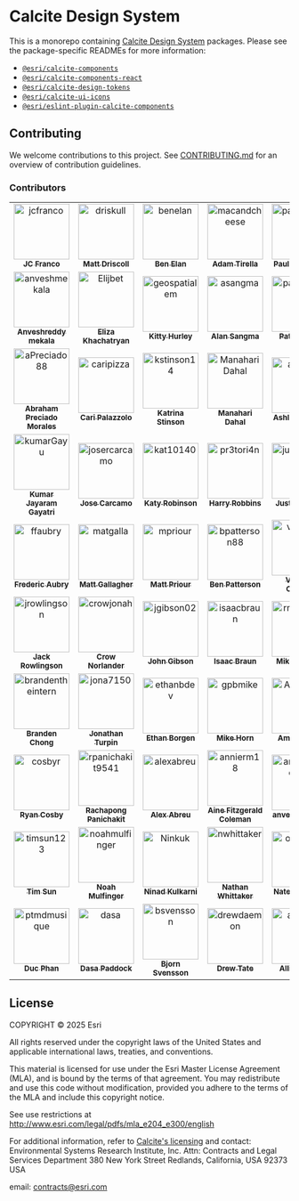 # Calcite Design System

This is a monorepo containing [Calcite Design System](https://developers.arcgis.com/calcite-design-system/) packages. Please see the package-specific READMEs for more information:

- [`@esri/calcite-components`](./packages/calcite-components/README.md)
- [`@esri/calcite-components-react`](./packages/calcite-components-react/README.md)
- [`@esri/calcite-design-tokens`](./packages/calcite-design-tokens/README.md)
- [`@esri/calcite-ui-icons`](./packages/calcite-ui-icons/README.md)
- [`@esri/eslint-plugin-calcite-components`](./packages/eslint-plugin-calcite-components/README.md)

## Contributing

We welcome contributions to this project. See [CONTRIBUTING.md](./CONTRIBUTING.md) for an overview of contribution guidelines.

### Contributors

<!-- readme: contributors,calcite-admin/- -start -->
<table>
<tbody>
<tr>
  <td align="center">
    <a href="https://github.com/jcfranco">
      <img src="https://avatars.githubusercontent.com/u/197440?v=4" width="100;" alt="jcfranco"/>
      <br />
      <sub><b>JC Franco</b></sub>
    </a>
  </td>
  <td align="center">
    <a href="https://github.com/driskull">
      <img src="https://avatars.githubusercontent.com/u/1231455?v=4" width="100;" alt="driskull"/>
      <br />
      <sub><b>Matt Driscoll</b></sub>
    </a>
  </td>
  <td align="center">
    <a href="https://github.com/benelan">
      <img src="https://avatars.githubusercontent.com/u/10986395?v=4" width="100;" alt="benelan"/>
      <br />
      <sub><b>Ben Elan</b></sub>
    </a>
  </td>
  <td align="center">
    <a href="https://github.com/macandcheese">
      <img src="https://avatars.githubusercontent.com/u/4733155?v=4" width="100;" alt="macandcheese"/>
      <br />
      <sub><b>Adam Tirella</b></sub>
    </a>
  </td>
  <td align="center">
    <a href="https://github.com/paulcpederson">
      <img src="https://avatars.githubusercontent.com/u/1031758?v=4" width="100;" alt="paulcpederson"/>
      <br />
      <sub><b>Paul Pederson</b></sub>
    </a>
  </td>
  <td align="center">
    <a href="https://github.com/eriklharper">
      <img src="https://avatars.githubusercontent.com/u/821864?v=4" width="100;" alt="eriklharper"/>
      <br />
      <sub><b>Erik Harper</b></sub>
    </a>
  </td>
</tr>
<tr>
  <td align="center">
    <a href="https://github.com/anveshmekala">
      <img src="https://avatars.githubusercontent.com/u/88453586?v=4" width="100;" alt="anveshmekala"/>
      <br />
      <sub><b>Anveshreddy mekala</b></sub>
    </a>
  </td>
  <td align="center">
    <a href="https://github.com/Elijbet">
      <img src="https://avatars.githubusercontent.com/u/19231036?v=4" width="100;" alt="Elijbet"/>
      <br />
      <sub><b>Eliza Khachatryan</b></sub>
    </a>
  </td>
  <td align="center">
    <a href="https://github.com/geospatialem">
      <img src="https://avatars.githubusercontent.com/u/5023024?v=4" width="100;" alt="geospatialem"/>
      <br />
      <sub><b>Kitty Hurley</b></sub>
    </a>
  </td>
  <td align="center">
    <a href="https://github.com/asangma">
      <img src="https://avatars.githubusercontent.com/u/12503298?v=4" width="100;" alt="asangma"/>
      <br />
      <sub><b>Alan Sangma</b></sub>
    </a>
  </td>
  <td align="center">
    <a href="https://github.com/patrickarlt">
      <img src="https://avatars.githubusercontent.com/u/378557?v=4" width="100;" alt="patrickarlt"/>
      <br />
      <sub><b>Patrick Arlt</b></sub>
    </a>
  </td>
  <td align="center">
    <a href="https://github.com/alisonailea">
      <img src="https://avatars.githubusercontent.com/u/3362490?v=4" width="100;" alt="alisonailea"/>
      <br />
      <sub><b>Ali Stump</b></sub>
    </a>
  </td>
</tr>
<tr>
  <td align="center">
    <a href="https://github.com/aPreciado88">
      <img src="https://avatars.githubusercontent.com/u/165730205?v=4" width="100;" alt="aPreciado88"/>
      <br />
      <sub><b>Abraham Preciado Morales</b></sub>
    </a>
  </td>
  <td align="center">
    <a href="https://github.com/caripizza">
      <img src="https://avatars.githubusercontent.com/u/42423180?v=4" width="100;" alt="caripizza"/>
      <br />
      <sub><b>Cari Palazzolo</b></sub>
    </a>
  </td>
  <td align="center">
    <a href="https://github.com/kstinson14">
      <img src="https://avatars.githubusercontent.com/u/17748358?v=4" width="100;" alt="kstinson14"/>
      <br />
      <sub><b>Katrina Stinson</b></sub>
    </a>
  </td>
  <td align="center">
    <a href="https://github.com/ManahariDahal">
      <img src="https://avatars.githubusercontent.com/u/23712621?v=4" width="100;" alt="ManahariDahal"/>
      <br />
      <sub><b>Manahari Dahal</b></sub>
    </a>
  </td>
  <td align="center">
    <a href="https://github.com/arowles">
      <img src="https://avatars.githubusercontent.com/u/157734991?v=4" width="100;" alt="arowles"/>
      <br />
      <sub><b>Ashley Rowles</b></sub>
    </a>
  </td>
  <td align="center">
    <a href="https://github.com/DitwanP">
      <img src="https://avatars.githubusercontent.com/u/60022782?v=4" width="100;" alt="DitwanP"/>
      <br />
      <sub><b>Ditwan Price</b></sub>
    </a>
  </td>
</tr>
<tr>
  <td align="center">
    <a href="https://github.com/kumarGayu">
      <img src="https://avatars.githubusercontent.com/u/9862218?v=4" width="100;" alt="kumarGayu"/>
      <br />
      <sub><b>Kumar Jayaram Gayatri</b></sub>
    </a>
  </td>
  <td align="center">
    <a href="https://github.com/josercarcamo">
      <img src="https://avatars.githubusercontent.com/u/138070439?v=4" width="100;" alt="josercarcamo"/>
      <br />
      <sub><b>Jose Carcamo</b></sub>
    </a>
  </td>
  <td align="center">
    <a href="https://github.com/kat10140">
      <img src="https://avatars.githubusercontent.com/u/48069902?v=4" width="100;" alt="kat10140"/>
      <br />
      <sub><b>Katy Robinson</b></sub>
    </a>
  </td>
  <td align="center">
    <a href="https://github.com/pr3tori4n">
      <img src="https://avatars.githubusercontent.com/u/12614215?v=4" width="100;" alt="pr3tori4n"/>
      <br />
      <sub><b>Harry Robbins</b></sub>
    </a>
  </td>
  <td align="center">
    <a href="https://github.com/justinhough">
      <img src="https://avatars.githubusercontent.com/u/9469422?v=4" width="100;" alt="justinhough"/>
      <br />
      <sub><b>Justin Hough</b></sub>
    </a>
  </td>
  <td align="center">
    <a href="https://github.com/maxpatiiuk">
      <img src="https://avatars.githubusercontent.com/u/40512816?v=4" width="100;" alt="maxpatiiuk"/>
      <br />
      <sub><b>Max Patiiuk</b></sub>
    </a>
  </td>
</tr>
<tr>
  <td align="center">
    <a href="https://github.com/ffaubry">
      <img src="https://avatars.githubusercontent.com/u/3506166?v=4" width="100;" alt="ffaubry"/>
      <br />
      <sub><b>Frederic Aubry</b></sub>
    </a>
  </td>
  <td align="center">
    <a href="https://github.com/matgalla">
      <img src="https://avatars.githubusercontent.com/u/48596928?v=4" width="100;" alt="matgalla"/>
      <br />
      <sub><b>Matt Gallagher</b></sub>
    </a>
  </td>
  <td align="center">
    <a href="https://github.com/mpriour">
      <img src="https://avatars.githubusercontent.com/u/142636?v=4" width="100;" alt="mpriour"/>
      <br />
      <sub><b>Matt Priour</b></sub>
    </a>
  </td>
  <td align="center">
    <a href="https://github.com/bpatterson88">
      <img src="https://avatars.githubusercontent.com/u/15875886?v=4" width="100;" alt="bpatterson88"/>
      <br />
      <sub><b>Ben Patterson</b></sub>
    </a>
  </td>
  <td align="center">
    <a href="https://github.com/vcolavin">
      <img src="https://avatars.githubusercontent.com/u/5898204?v=4" width="100;" alt="vcolavin"/>
      <br />
      <sub><b>Vincent Colavin</b></sub>
    </a>
  </td>
  <td align="center">
    <a href="https://github.com/y0n4">
      <img src="https://avatars.githubusercontent.com/u/25360903?v=4" width="100;" alt="y0n4"/>
      <br />
      <sub><b>Yona N</b></sub>
    </a>
  </td>
</tr>
<tr>
  <td align="center">
    <a href="https://github.com/jrowlingson">
      <img src="https://avatars.githubusercontent.com/u/3051781?v=4" width="100;" alt="jrowlingson"/>
      <br />
      <sub><b>Jack Rowlingson</b></sub>
    </a>
  </td>
  <td align="center">
    <a href="https://github.com/crowjonah">
      <img src="https://avatars.githubusercontent.com/u/1634397?v=4" width="100;" alt="crowjonah"/>
      <br />
      <sub><b>Crow Norlander</b></sub>
    </a>
  </td>
  <td align="center">
    <a href="https://github.com/jgibson02">
      <img src="https://avatars.githubusercontent.com/u/5069711?v=4" width="100;" alt="jgibson02"/>
      <br />
      <sub><b>John Gibson</b></sub>
    </a>
  </td>
  <td align="center">
    <a href="https://github.com/isaacbraun">
      <img src="https://avatars.githubusercontent.com/u/31631609?v=4" width="100;" alt="isaacbraun"/>
      <br />
      <sub><b>Isaac Braun</b></sub>
    </a>
  </td>
  <td align="center">
    <a href="https://github.com/rmstinson">
      <img src="https://avatars.githubusercontent.com/u/12650705?v=4" width="100;" alt="rmstinson"/>
      <br />
      <sub><b>Mike Stinson</b></sub>
    </a>
  </td>
  <td align="center">
    <a href="https://github.com/MikeTschudi">
      <img src="https://avatars.githubusercontent.com/u/2125181?v=4" width="100;" alt="MikeTschudi"/>
      <br />
      <sub><b>Mike Tschudi</b></sub>
    </a>
  </td>
</tr>
<tr>
  <td align="center">
    <a href="https://github.com/brandentheintern">
      <img src="https://avatars.githubusercontent.com/u/158607603?v=4" width="100;" alt="brandentheintern"/>
      <br />
      <sub><b>Branden Chong</b></sub>
    </a>
  </td>
  <td align="center">
    <a href="https://github.com/jona7150">
      <img src="https://avatars.githubusercontent.com/u/6035795?v=4" width="100;" alt="jona7150"/>
      <br />
      <sub><b>Jonathan Turpin</b></sub>
    </a>
  </td>
  <td align="center">
    <a href="https://github.com/ethanbdev">
      <img src="https://avatars.githubusercontent.com/u/52869490?v=4" width="100;" alt="ethanbdev"/>
      <br />
      <sub><b>Ethan Borgen</b></sub>
    </a>
  </td>
  <td align="center">
    <a href="https://github.com/gpbmike">
      <img src="https://avatars.githubusercontent.com/u/8754?v=4" width="100;" alt="gpbmike"/>
      <br />
      <sub><b>Mike Horn</b></sub>
    </a>
  </td>
  <td align="center">
    <a href="https://github.com/Apahadi73">
      <img src="https://avatars.githubusercontent.com/u/36856709?v=4" width="100;" alt="Apahadi73"/>
      <br />
      <sub><b>Amir Pahadi</b></sub>
    </a>
  </td>
  <td align="center">
    <a href="https://github.com/tomwayson">
      <img src="https://avatars.githubusercontent.com/u/662944?v=4" width="100;" alt="tomwayson"/>
      <br />
      <sub><b>Tom Wayson</b></sub>
    </a>
  </td>
</tr>
<tr>
  <td align="center">
    <a href="https://github.com/cosbyr">
      <img src="https://avatars.githubusercontent.com/u/11748268?v=4" width="100;" alt="cosbyr"/>
      <br />
      <sub><b>Ryan Cosby</b></sub>
    </a>
  </td>
  <td align="center">
    <a href="https://github.com/rpanichakit9541">
      <img src="https://avatars.githubusercontent.com/u/44479773?v=4" width="100;" alt="rpanichakit9541"/>
      <br />
      <sub><b>Rachapong Panichakit</b></sub>
    </a>
  </td>
  <td align="center">
    <a href="https://github.com/alexabreu">
      <img src="https://avatars.githubusercontent.com/u/91140?v=4" width="100;" alt="alexabreu"/>
      <br />
      <sub><b>Alex Abreu</b></sub>
    </a>
  </td>
  <td align="center">
    <a href="https://github.com/annierm18">
      <img src="https://avatars.githubusercontent.com/u/25759835?v=4" width="100;" alt="annierm18"/>
      <br />
      <sub><b>Aine Fitzgerald Coleman</b></sub>
    </a>
  </td>
  <td align="center">
    <a href="https://github.com/anveshrmekala">
      <img src="https://avatars.githubusercontent.com/u/107427943?v=4" width="100;" alt="anveshrmekala"/>
      <br />
      <sub><b>anvesh mekala</b></sub>
    </a>
  </td>
  <td align="center">
    <a href="https://github.com/timmorey">
      <img src="https://avatars.githubusercontent.com/u/2340894?v=4" width="100;" alt="timmorey"/>
      <br />
      <sub><b>Timothy Morey</b></sub>
    </a>
  </td>
</tr>
<tr>
  <td align="center">
    <a href="https://github.com/timsun123">
      <img src="https://avatars.githubusercontent.com/u/5298143?v=4" width="100;" alt="timsun123"/>
      <br />
      <sub><b>Tim Sun</b></sub>
    </a>
  </td>
  <td align="center">
    <a href="https://github.com/noahmulfinger">
      <img src="https://avatars.githubusercontent.com/u/6539297?v=4" width="100;" alt="noahmulfinger"/>
      <br />
      <sub><b>Noah Mulfinger</b></sub>
    </a>
  </td>
  <td align="center">
    <a href="https://github.com/Ninkuk">
      <img src="https://avatars.githubusercontent.com/u/20276256?v=4" width="100;" alt="Ninkuk"/>
      <br />
      <sub><b>Ninad Kulkarni</b></sub>
    </a>
  </td>
  <td align="center">
    <a href="https://github.com/nwhittaker">
      <img src="https://avatars.githubusercontent.com/u/421496?v=4" width="100;" alt="nwhittaker"/>
      <br />
      <sub><b>Nathan Whittaker</b></sub>
    </a>
  </td>
  <td align="center">
    <a href="https://github.com/oknoway">
      <img src="https://avatars.githubusercontent.com/u/354970?v=4" width="100;" alt="oknoway"/>
      <br />
      <sub><b>Nate Bedortha</b></sub>
    </a>
  </td>
  <td align="center">
    <a href="https://github.com/kevindoshier">
      <img src="https://avatars.githubusercontent.com/u/11093161?v=4" width="100;" alt="kevindoshier"/>
      <br />
      <sub><b>Kevin Doshier</b></sub>
    </a>
  </td>
</tr>
<tr>
  <td align="center">
    <a href="https://github.com/ptmdmusique">
      <img src="https://avatars.githubusercontent.com/u/37349324?v=4" width="100;" alt="ptmdmusique"/>
      <br />
      <sub><b>Duc Phan</b></sub>
    </a>
  </td>
  <td align="center">
    <a href="https://github.com/dasa">
      <img src="https://avatars.githubusercontent.com/u/828058?v=4" width="100;" alt="dasa"/>
      <br />
      <sub><b>Dasa Paddock</b></sub>
    </a>
  </td>
  <td align="center">
    <a href="https://github.com/bsvensson">
      <img src="https://avatars.githubusercontent.com/u/808357?v=4" width="100;" alt="bsvensson"/>
      <br />
      <sub><b>Bjorn Svensson</b></sub>
    </a>
  </td>
  <td align="center">
    <a href="https://github.com/drewdaemon">
      <img src="https://avatars.githubusercontent.com/u/315764?v=4" width="100;" alt="drewdaemon"/>
      <br />
      <sub><b>Drew Tate</b></sub>
    </a>
  </td>
  <td align="center">
    <a href="https://github.com/allieorth">
      <img src="https://avatars.githubusercontent.com/u/48034760?v=4" width="100;" alt="allieorth"/>
      <br />
      <sub><b>Allie Raney</b></sub>
    </a>
  </td>
  <td align="center">
    <a href="https://github.com/ashetland">
      <img src="https://avatars.githubusercontent.com/u/108549080?v=4" width="100;" alt="ashetland"/>
      <br />
      <sub><b>Aaron Shetland</b></sub>
    </a>
  </td>
</tr>
<tbody>
</table>
<!-- readme: contributors,calcite-admin/- -end -->

## License

COPYRIGHT © 2025 Esri

All rights reserved under the copyright laws of the United States and applicable international laws, treaties, and conventions.

This material is licensed for use under the Esri Master License Agreement (MLA), and is bound by the terms of that agreement. You may redistribute and use this code without modification, provided you adhere to the terms of the MLA and include this copyright notice.

See use restrictions at <http://www.esri.com/legal/pdfs/mla_e204_e300/english>

For additional information, refer to [Calcite's licensing](https://developers.arcgis.com/calcite-design-system/resources/licensing) and contact: Environmental Systems Research Institute, Inc. Attn: Contracts and Legal Services Department 380 New York Street Redlands, California, USA 92373 USA

email: <contracts@esri.com>
